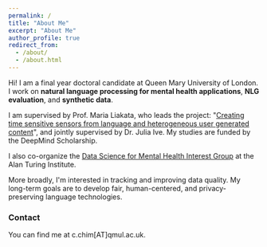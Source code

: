 ```yaml
---
permalink: /
title: "About Me"
excerpt: "About Me"
author_profile: true
redirect_from: 
  - /about/
  - /about.html
---
```


Hi! I am a final year doctoral candidate at Queen Mary University of London. I work on **natural language processing for mental health applications**, **NLG evaluation**, and **synthetic data**. 

I am supervised by Prof. Maria Liakata, who leads the project: "[Creating time sensitive sensors from language and heterogeneous user generated content](https://www.turing.ac.uk/research/research-projects/time-sensitive-sensing-language-and-user-generated-content)", and jointly supervised by Dr. Julia Ive. My studies are funded by the DeepMind Scholarship. 

I also co-organize the [Data Science for Mental Health Interest Group](https://turing-ds4mh.github.io) at the Alan Turing Institute.

More broadly, I'm interested in tracking and improving data quality. My long-term goals are to develop fair, human-centered, and privacy-preserving language technologies. 

### Contact
You can find me at &#x63;&#x2E;&#x63;&#x68;&#x69;&#x6D;[AT]&#x71;&#x6d;&#x75;&#x6c;&#x2e;&#x61;&#x63;&#x2e;&#x75;&#x6b;.